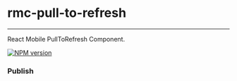 # rmc-pull-to-refresh

---

React Mobile PullToRefresh Component.

[![NPM version][npm-image]][npm-url]

[npm-image]: http://img.shields.io/npm/v/rmc-pull-to-refresh.svg?style=flat-square
[npm-url]: http://npmjs.org/package/rmc-pull-to-refresh

### Publish
